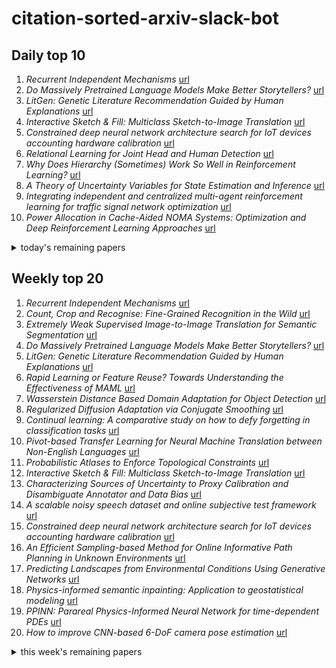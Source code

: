 # citation-sorted-arxiv-slack-bot 

## Daily top 10
1. *Recurrent Independent Mechanisms* [url](http://arxiv.org/abs/1909.10893)
2. *Do Massively Pretrained Language Models Make Better Storytellers?* [url](http://arxiv.org/abs/1909.10705v1)
3. *LitGen: Genetic Literature Recommendation Guided by Human Explanations* [url](http://arxiv.org/abs/1909.10699v1)
4. *Interactive Sketch & Fill: Multiclass Sketch-to-Image Translation* [url](http://arxiv.org/abs/1909.11081v1)
5. *Constrained deep neural network architecture search for IoT devices accounting hardware calibration* [url](http://arxiv.org/abs/1909.10818v1)
6. *Relational Learning for Joint Head and Human Detection* [url](http://arxiv.org/abs/1909.10674v1)
7. *Why Does Hierarchy (Sometimes) Work So Well in Reinforcement Learning?* [url](http://arxiv.org/abs/1909.10618v1)
8. *A Theory of Uncertainty Variables for State Estimation and Inference* [url](http://arxiv.org/abs/1909.10673v1)
9. *Integrating independent and centralized multi-agent reinforcement learning for traffic signal network optimization* [url](http://arxiv.org/abs/1909.10651v1)
10. *Power Allocation in Cache-Aided NOMA Systems: Optimization and Deep Reinforcement Learning Approaches* [url](http://arxiv.org/abs/1909.11074v1)
<details><summary>today's remaining papers</summary>
  <ol start=11>
    <li><i>Object-Contextual Representations for Semantic Segmentation</i> <a href="http://arxiv.org/abs/1909.11065v1">url</a></li>
    <li><i>Sign-OPT: A Query-Efficient Hard-label Adversarial Attack</i> <a href="http://arxiv.org/abs/1909.10773v1">url</a></li>
    <li><i>PST900: RGB-Thermal Calibration, Dataset and Segmentation Network</i> <a href="http://arxiv.org/abs/1909.10980v1">url</a></li>
    <li><i>Acceptable Planning: Influencing Individual Behavior to Reduce Transportation Energy Expenditure of a City</i> <a href="http://arxiv.org/abs/1909.10614v1">url</a></li>
    <li><i>Towards hardware acceleration for parton densities estimation</i> <a href="http://arxiv.org/abs/1909.10547v1">url</a></li>
    <li><i>Understanding and Improving One-shot Neural Architecture Optimization</i> <a href="http://arxiv.org/abs/1909.10815v1">url</a></li>
    <li><i>dAUTOMAP: decomposing AUTOMAP to achieve scalability and enhance performance</i> <a href="http://arxiv.org/abs/1909.10995v1">url</a></li>
    <li><i>Gap Aware Mitigation of Gradient Staleness</i> <a href="http://arxiv.org/abs/1909.10802v1">url</a></li>
    <li><i>Portuguese Named Entity Recognition using BERT-CRF</i> <a href="http://arxiv.org/abs/1909.10649v1">url</a></li>
    <li><i>Data-driven approximation of the Koopman generator: Model reduction, system identification, and control</i> <a href="http://arxiv.org/abs/1909.10638v1">url</a></li>
    <li><i>Loaded DiCE: Trading off Bias and Variance in Any-Order Score Function Estimators for Reinforcement Learning</i> <a href="http://arxiv.org/abs/1909.10549v1">url</a></li>
    <li><i>Unified Vision-Language Pre-Training for Image Captioning and VQA</i> <a href="http://arxiv.org/abs/1909.11059v1">url</a></li>
    <li><i>Knowledge-Enriched Transformer for Emotion Detection in Textual Conversations</i> <a href="http://arxiv.org/abs/1909.10681v1">url</a></li>
    <li><i>FEED: Feature-level Ensemble for Knowledge Distillation</i> <a href="http://arxiv.org/abs/1909.10754v1">url</a></li>
    <li><i>IR-Net: Forward and Backward Information Retention for Highly Accurate Binary Neural Networks</i> <a href="http://arxiv.org/abs/1909.10788v1">url</a></li>
    <li><i>Residual Reactive Navigation: Combining Classical and Learned Navigation Strategies For Deployment in Unknown Environments</i> <a href="http://arxiv.org/abs/1909.10972v1">url</a></li>
    <li><i>Automatic Mouse Embryo Brain Ventricle & Body Segmentation and Mutant Classification From Ultrasound Data Using Deep Learning</i> <a href="http://arxiv.org/abs/1909.10555v1">url</a></li>
    <li><i>Reservoir Topology in Deep Echo State Networks</i> <a href="http://arxiv.org/abs/1909.11022v1">url</a></li>
    <li><i>Understanding Semantics from Speech Through Pre-training</i> <a href="http://arxiv.org/abs/1909.10924v1">url</a></li>
    <li><i>Multi-Person 3D Human Pose Estimation from Monocular Images</i> <a href="http://arxiv.org/abs/1909.10854v1">url</a></li>
    <li><i>Inducing Hypernym Relationships Based On Order Theory</i> <a href="http://arxiv.org/abs/1909.10572v1">url</a></li>
    <li><i>Exploring Graph Neural Networks for Stock Market Predictions with Rolling Window Analysis</i> <a href="http://arxiv.org/abs/1909.10660v1">url</a></li>
    <li><i>Multi-scale fully convolutional neural networks for histopathology image segmentation: from nuclear aberrations to the global tissue architecture</i> <a href="http://arxiv.org/abs/1909.10726v1">url</a></li>
    <li><i>Trimmed Constrained Mixed Effects Models: Formulations and Algorithms</i> <a href="http://arxiv.org/abs/1909.10700v1">url</a></li>
    <li><i>Deep Text Mining of Instagram Data Without Strong Supervision</i> <a href="http://arxiv.org/abs/1909.10812v1">url</a></li>
    <li><i>On the Convergence of ADMM with Task Adaption and Beyond</i> <a href="http://arxiv.org/abs/1909.10819v1">url</a></li>
    <li><i>COLTRANE: ConvolutiOnaL TRAjectory NEtwork for Deep Map Inference</i> <a href="http://arxiv.org/abs/1909.11048v1">url</a></li>
    <li><i>Single Camera Training for Person Re-identification</i> <a href="http://arxiv.org/abs/1909.10848v1">url</a></li>
    <li><i>MemGuard: Defending against Black-Box Membership Inference Attacks via Adversarial Examples</i> <a href="http://arxiv.org/abs/1909.10594v1">url</a></li>
    <li><i>Restyling Data: Application to Unsupervised Domain Adaptation</i> <a href="http://arxiv.org/abs/1909.10900v1">url</a></li>
    <li><i>s-LWSR: Super Lightweight Super-Resolution Network</i> <a href="http://arxiv.org/abs/1909.10774v1">url</a></li>
    <li><i>Dimension Estimation Using Autoencoders</i> <a href="http://arxiv.org/abs/1909.10702v1">url</a></li>
    <li><i>Learning ASR-Robust Contextualized Embeddings for Spoken Language Understanding</i> <a href="http://arxiv.org/abs/1909.10861v1">url</a></li>
    <li><i>Multi-scale discriminative Region Discovery for Weakly-Supervised Object Localization</i> <a href="http://arxiv.org/abs/1909.10698v1">url</a></li>
    <li><i>Non-monotonic Logical Reasoning Guiding Deep Learning for Explainable Visual Question Answering</i> <a href="http://arxiv.org/abs/1909.10650v1">url</a></li>
    <li><i>Learning deep representations for video-based intake gesture detection</i> <a href="http://arxiv.org/abs/1909.10695v1">url</a></li>
    <li><i>Offline identification of surgical deviations in laparoscopic rectopexy</i> <a href="http://arxiv.org/abs/1909.10790v1">url</a></li>
    <li><i>Image Recognition using Region Creep</i> <a href="http://arxiv.org/abs/1909.10811v1">url</a></li>
    <li><i>Quantum Inflation: A General Approach to Quantum Causal Compatibility</i> <a href="http://arxiv.org/abs/1909.10519v1">url</a></li>
    <li><i>Analysis of Generalized Entropies in Mutual Information Medical Image Registration</i> <a href="http://arxiv.org/abs/1909.10690v1">url</a></li>
    <li><i>Improving Collaborative Metric Learning with Efficient Negative Sampling</i> <a href="http://arxiv.org/abs/1909.10912v1">url</a></li>
    <li><i>A System-Level Solution for Low-Power Object Detection</i> <a href="http://arxiv.org/abs/1909.10964v1">url</a></li>
    <li><i>IFR-Net: Iterative Feature Refinement Network for Compressed Sensing MRI</i> <a href="http://arxiv.org/abs/1909.10856v1">url</a></li>
    <li><i>Invariant Transform Experience Replay</i> <a href="http://arxiv.org/abs/1909.10707v1">url</a></li>
    <li><i>Tuning parameter calibration for prediction in personalized medicine</i> <a href="http://arxiv.org/abs/1909.10635v1">url</a></li>
    <li><i>Jointly Learning to Detect Emotions and Predict Facebook Reactions</i> <a href="http://arxiv.org/abs/1909.10779v1">url</a></li>
    <li><i>The column measure and Gradient-Free Gradient Boosting</i> <a href="http://arxiv.org/abs/1909.10960v1">url</a></li>
    <li><i>Augmented Memory for Correlation Filters in Real-Time UAV Tracking</i> <a href="http://arxiv.org/abs/1909.10989v1">url</a></li>
    <li><i>Layerwise Relevance Visualization in Convolutional Text Graph Classifiers</i> <a href="http://arxiv.org/abs/1909.10911v1">url</a></li>
    <li><i>Enhancing Traffic Scene Predictions with Generative Adversarial Networks</i> <a href="http://arxiv.org/abs/1909.10833v1">url</a></li>
    <li><i>Compiler-Level Matrix Multiplication Optimization for Deep Learning</i> <a href="http://arxiv.org/abs/1909.10616v1">url</a></li>
    <li><i>Fast and Accurate Convolutional Object Detectors for Real-time Embedded Platforms</i> <a href="http://arxiv.org/abs/1909.10798v1">url</a></li>
    <li><i>Monotonic Trends in Deep Neural Networks</i> <a href="http://arxiv.org/abs/1909.10662v1">url</a></li>
    <li><i>Synthetic dataset generation for object-to-model deep learning in industrial applications</i> <a href="http://arxiv.org/abs/1909.10976v1">url</a></li>
    <li><i>WATTNet: Learning to Trade FX via Hierarchical Spatio-Temporal Representation of Highly Multivariate Time Series</i> <a href="http://arxiv.org/abs/1909.10801v1">url</a></li>
    <li><i>Generating Geological Facies Models with Fidelity to Diversity and Statistics of Training Images using Improved Generative Adversarial Networks</i> <a href="http://arxiv.org/abs/1909.10652v1">url</a></li>
    <li><i>Unsupervised Deep Features for Privacy Image Classification</i> <a href="http://arxiv.org/abs/1909.10708v1">url</a></li>
    <li><i>Posture and sequence recognition for Bharatanatyam dance performances using machine learning approach</i> <a href="http://arxiv.org/abs/1909.11023v1">url</a></li>
    <li><i>Learning definable hypotheses on trees</i> <a href="http://arxiv.org/abs/1909.10994v1">url</a></li>
    <li><i>Paying Attention to Function Words</i> <a href="http://arxiv.org/abs/1909.11060v1">url</a></li>
    <li><i>Multi-agent Interactive Prediction under Challenging Driving Scenarios</i> <a href="http://arxiv.org/abs/1909.10737v1">url</a></li>
    <li><i>Distortion Estimation Through Explicit Modeling of the Refractive Surface</i> <a href="http://arxiv.org/abs/1909.10820v1">url</a></li>
    <li><i>Data Ordering Patterns for Neural Machine Translation: An Empirical Study</i> <a href="http://arxiv.org/abs/1909.10642v1">url</a></li>
    <li><i>Deep Mangoes: from fruit detection to cultivar identification in colour images of mango trees</i> <a href="http://arxiv.org/abs/1909.10939v1">url</a></li>
    <li><i>Kalman Filtering with Gaussian Processes Measurement Noise</i> <a href="http://arxiv.org/abs/1909.10582v1">url</a></li>
    <li><i>A Neural Network Based Method to Solve Boundary Value Problems</i> <a href="http://arxiv.org/abs/1909.11082v1">url</a></li>
    <li><i>Monocular Pedestrian Orientation Estimation Based on Deep 2D-3D Feedforward</i> <a href="http://arxiv.org/abs/1909.10970v1">url</a></li>
    <li><i>Direct training based spiking convolutional neural networks for object recognition</i> <a href="http://arxiv.org/abs/1909.10837v1">url</a></li>
    <li><i>Entropy from Machine Learning</i> <a href="http://arxiv.org/abs/1909.10831v1">url</a></li>
    <li><i>PolSAR Image Classification Based on Dilated Convolution and Pixel-Refining Parallel Mapping network in the Complex Domain</i> <a href="http://arxiv.org/abs/1909.10783v1">url</a></li>
    <li><i>Deformable Non-local Network For Video Super-Resolution</i> <a href="http://arxiv.org/abs/1909.10692v1">url</a></li>
    <li><i>The Field-of-View Constraint of Markers for Mobile Robot with Pan-Tilt Camera</i> <a href="http://arxiv.org/abs/1909.10682v1">url</a></li>
    <li><i>Subsampling Generative Adversarial Networks: Density Ratio Estimation in Feature Space with Softplus Loss</i> <a href="http://arxiv.org/abs/1909.10670v1">url</a></li>
    <li><i>AI Matrix: A Deep Learning Benchmark for Alibaba Data Centers</i> <a href="http://arxiv.org/abs/1909.10562v1">url</a></li>
    <li><i>Automatic techniques for cochlear implant CT image analysis</i> <a href="http://arxiv.org/abs/1909.10922v1">url</a></li>
    <li><i>Sensor-Augmented Neural Adaptive Bitrate Video Streaming on UAVs</i> <a href="http://arxiv.org/abs/1909.10914v1">url</a></li>
    <li><i>Faster saddle-point optimization for solving large-scale Markov decision processes</i> <a href="http://arxiv.org/abs/1909.10904v1">url</a></li>
    <li><i>Application of Fuzzy Clustering for Text Data Dimensionality Reduction</i> <a href="http://arxiv.org/abs/1909.10881v1">url</a></li>
    <li><i>Adversarial Representation Learning for Robust Patient-Independent Epileptic Seizure Detection</i> <a href="http://arxiv.org/abs/1909.10868v1">url</a></li>
  </ol>
</details>

## Weekly top 20
1. *Recurrent Independent Mechanisms* [url](http://arxiv.org/abs/1909.10893v1)
2. *Count, Crop and Recognise: Fine-Grained Recognition in the Wild* [url](http://arxiv.org/abs/1909.08950v1)
3. *Extremely Weak Supervised Image-to-Image Translation for Semantic Segmentation* [url](http://arxiv.org/abs/1909.08542v1)
4. *Do Massively Pretrained Language Models Make Better Storytellers?* [url](http://arxiv.org/abs/1909.10705v1)
5. *LitGen: Genetic Literature Recommendation Guided by Human Explanations* [url](http://arxiv.org/abs/1909.10699v1)
6. *Rapid Learning or Feature Reuse? Towards Understanding the Effectiveness of MAML* [url](http://arxiv.org/abs/1909.09157v1)
7. *Wasserstein Distance Based Domain Adaptation for Object Detection* [url](http://arxiv.org/abs/1909.08675v1)
8. *Regularized Diffusion Adaptation via Conjugate Smoothing* [url](http://arxiv.org/abs/1909.09417v1)
9. *Continual learning: A comparative study on how to defy forgetting in classification tasks* [url](http://arxiv.org/abs/1909.08383v1)
10. *Pivot-based Transfer Learning for Neural Machine Translation between Non-English Languages* [url](http://arxiv.org/abs/1909.09524v1)
11. *Probabilistic Atlases to Enforce Topological Constraints* [url](http://arxiv.org/abs/1909.08330v1)
12. *Interactive Sketch & Fill: Multiclass Sketch-to-Image Translation* [url](http://arxiv.org/abs/1909.11081v1)
13. *Characterizing Sources of Uncertainty to Proxy Calibration and Disambiguate Annotator and Data Bias* [url](http://arxiv.org/abs/1909.09285v1)
14. *A scalable noisy speech dataset and online subjective test framework* [url](http://arxiv.org/abs/1909.08050v1)
15. *Constrained deep neural network architecture search for IoT devices accounting hardware calibration* [url](http://arxiv.org/abs/1909.10818v1)
16. *An Efficient Sampling-based Method for Online Informative Path Planning in Unknown Environments* [url](http://arxiv.org/abs/1909.09548v1)
17. *Predicting Landscapes from Environmental Conditions Using Generative Networks* [url](http://arxiv.org/abs/1909.10296v1)
18. *Physics-informed semantic inpainting: Application to geostatistical modeling* [url](http://arxiv.org/abs/1909.09459v1)
19. *PPINN: Parareal Physics-Informed Neural Network for time-dependent PDEs* [url](http://arxiv.org/abs/1909.10145v1)
20. *How to improve CNN-based 6-DoF camera pose estimation* [url](http://arxiv.org/abs/1909.10312v1)
<details><summary>this week's remaining papers</summary>
  <ol start=21>
    <li><i>Where to Look Next: Unsupervised Active Visual Exploration on 360° Input</i> <a href="http://arxiv.org/abs/1909.10304v1">url</a></li>
    <li><i>Positive-Unlabeled Compression on the Cloud</i> <a href="http://arxiv.org/abs/1909.09757v1">url</a></li>
    <li><i>Relational Learning for Joint Head and Human Detection</i> <a href="http://arxiv.org/abs/1909.10674v1">url</a></li>
    <li><i>Why Does Hierarchy (Sometimes) Work So Well in Reinforcement Learning?</i> <a href="http://arxiv.org/abs/1909.10618v1">url</a></li>
    <li><i>Leveraging Human Guidance for Deep Reinforcement Learning Tasks</i> <a href="http://arxiv.org/abs/1909.09906v1">url</a></li>
    <li><i>Optimal Learning of Joint Alignments with a Faulty Oracle</i> <a href="http://arxiv.org/abs/1909.09912v1">url</a></li>
    <li><i>Learning Dense Voxel Embeddings for 3D Neuron Reconstruction</i> <a href="http://arxiv.org/abs/1909.09872v1">url</a></li>
    <li><i>Uncertainty Quantification with Statistical Guarantees in End-to-End Autonomous Driving Control</i> <a href="http://arxiv.org/abs/1909.09884v1">url</a></li>
    <li><i>Large Scale Joint Semantic Re-Localisation and Scene Understanding via Globally Unique Instance Coordinate Regression</i> <a href="http://arxiv.org/abs/1909.10239v1">url</a></li>
    <li><i>Value function estimation in Markov reward processes: Instance-dependent $\ell_\infty$-bounds for policy evaluation</i> <a href="http://arxiv.org/abs/1909.08749v1">url</a></li>
    <li><i>SkyNet: a Hardware-Efficient Method for Object Detection and Tracking on Embedded Systems</i> <a href="http://arxiv.org/abs/1909.09709v1">url</a></li>
    <li><i>How Much Do Unstated Problem Constraints Limit Deep Robotic Reinforcement Learning?</i> <a href="http://arxiv.org/abs/1909.09282v1">url</a></li>
    <li><i>Learning to Think Outside the Box: Wide-Baseline Light Field Depth Estimation with EPI-Shift</i> <a href="http://arxiv.org/abs/1909.09059v1">url</a></li>
    <li><i>Advancing subgroup fairness via sleeping experts</i> <a href="http://arxiv.org/abs/1909.08375v1">url</a></li>
    <li><i>Scalable Kernel Learning via the Discriminant Information</i> <a href="http://arxiv.org/abs/1909.10432v1">url</a></li>
    <li><i>Comparing distributions: $\ell_1$ geometry improves kernel two-sample testing</i> <a href="http://arxiv.org/abs/1909.09264v1">url</a></li>
    <li><i>Detailed comparison of communication efficiency of split learning and federated learning</i> <a href="http://arxiv.org/abs/1909.09145v1">url</a></li>
    <li><i>Robust Opponent Modeling via Adversarial Ensemble Reinforcement Learning in Asymmetric Imperfect-Information Games</i> <a href="http://arxiv.org/abs/1909.08735v1">url</a></li>
    <li><i>mlVIRNET: Multilevel Variational Image Registration Network</i> <a href="http://arxiv.org/abs/1909.10084v1">url</a></li>
    <li><i>Particle Smoothing Variational Objectives</i> <a href="http://arxiv.org/abs/1909.09734v1">url</a></li>
    <li><i>Hierarchical Point-Edge Interaction Network for Point Cloud Semantic Segmentation</i> <a href="http://arxiv.org/abs/1909.10469v1">url</a></li>
    <li><i>Target-Specific Action Classification for Automated Assessment of Human Motor Behavior from Video</i> <a href="http://arxiv.org/abs/1909.09566v1">url</a></li>
    <li><i>Making the Invisible Visible: Action Recognition Through Walls and Occlusions</i> <a href="http://arxiv.org/abs/1909.09300v1">url</a></li>
    <li><i>IntersectGAN: Learning Domain Intersection for Generating Images with Multiple Attributes</i> <a href="http://arxiv.org/abs/1909.09767v1">url</a></li>
    <li><i>A Theory of Uncertainty Variables for State Estimation and Inference</i> <a href="http://arxiv.org/abs/1909.10673v1">url</a></li>
    <li><i>Causal Modeling for Fairness in Dynamical Systems</i> <a href="http://arxiv.org/abs/1909.09141v1">url</a></li>
    <li><i>Integrating independent and centralized multi-agent reinforcement learning for traffic signal network optimization</i> <a href="http://arxiv.org/abs/1909.10651v1">url</a></li>
    <li><i>Improving Generative Visual Dialog by Answering Diverse Questions</i> <a href="http://arxiv.org/abs/1909.10470v1">url</a></li>
    <li><i>Predicting AC Optimal Power Flows: Combining Deep Learning and Lagrangian Dual Methods</i> <a href="http://arxiv.org/abs/1909.10461v1">url</a></li>
    <li><i>Validation of image-guided cochlear implant programming techniques</i> <a href="http://arxiv.org/abs/1909.10137v1">url</a></li>
    <li><i>Scheduled Differentiable Architecture Search for Visual Recognition</i> <a href="http://arxiv.org/abs/1909.10236v1">url</a></li>
    <li><i>Structured Binary Neural Networks for Image Recognition</i> <a href="http://arxiv.org/abs/1909.09934v1">url</a></li>
    <li><i>Power Allocation in Cache-Aided NOMA Systems: Optimization and Deep Reinforcement Learning Approaches</i> <a href="http://arxiv.org/abs/1909.11074v1">url</a></li>
    <li><i>Accident Risk Prediction based on Heterogeneous Sparse Data: New Dataset and Insights</i> <a href="http://arxiv.org/abs/1909.09638v1">url</a></li>
    <li><i>Multiagent Evaluation under Incomplete Information</i> <a href="http://arxiv.org/abs/1909.09849v1">url</a></li>
    <li><i>HyperLearn: A Distributed Approach for Representation Learning in Datasets With Many Modalities</i> <a href="http://arxiv.org/abs/1909.09252v1">url</a></li>
    <li><i>A Joint Learning and Communications Framework for Federated Learning over Wireless Networks</i> <a href="http://arxiv.org/abs/1909.07972v1">url</a></li>
    <li><i>FACE: Feasible and Actionable Counterfactual Explanations</i> <a href="http://arxiv.org/abs/1909.09369v1">url</a></li>
    <li><i>Sparse Group Lasso: Optimal Sample Complexity, Convergence Rate, and Statistical Inference</i> <a href="http://arxiv.org/abs/1909.09851v1">url</a></li>
    <li><i>Fine-Tuning Language Models from Human Preferences</i> <a href="http://arxiv.org/abs/1909.08593v1">url</a></li>
    <li><i>Deep Universal Graph Embedding Neural Network</i> <a href="http://arxiv.org/abs/1909.10086v1">url</a></li>
    <li><i>IR-NAS: Neural Architecture Search for Image Restoration</i> <a href="http://arxiv.org/abs/1909.08228v1">url</a></li>
    <li><i>Object-Contextual Representations for Semantic Segmentation</i> <a href="http://arxiv.org/abs/1909.11065v1">url</a></li>
    <li><i>Class Feature Pyramids for Video Explanation</i> <a href="http://arxiv.org/abs/1909.08611v1">url</a></li>
    <li><i>ASNI: Adaptive Structured Noise Injection for shallow and deep neural networks</i> <a href="http://arxiv.org/abs/1909.09819v1">url</a></li>
    <li><i>Learned-SBL: A Deep Learning Architecture for Sparse Signal Recovery</i> <a href="http://arxiv.org/abs/1909.08185v1">url</a></li>
    <li><i>Learning Discrepancy Models From Experimental Data</i> <a href="http://arxiv.org/abs/1909.08574v1">url</a></li>
    <li><i>Vision-Based Proprioceptive Sensing for Soft Inflatable Actuators</i> <a href="http://arxiv.org/abs/1909.09096v1">url</a></li>
    <li><i>Unsupervised Learning for Real-World Super-Resolution</i> <a href="http://arxiv.org/abs/1909.09629v1">url</a></li>
    <li><i>Sign-OPT: A Query-Efficient Hard-label Adversarial Attack</i> <a href="http://arxiv.org/abs/1909.10773v1">url</a></li>
    <li><i>PST900: RGB-Thermal Calibration, Dataset and Segmentation Network</i> <a href="http://arxiv.org/abs/1909.10980v1">url</a></li>
    <li><i>Identity-Aware Deep Face Hallucination via Adversarial Face Verification</i> <a href="http://arxiv.org/abs/1909.08130v1">url</a></li>
    <li><i>Differentially Private Regression and Classification with Sparse Gaussian Processes</i> <a href="http://arxiv.org/abs/1909.09147v1">url</a></li>
    <li><i>Class Activation Map generation by Multiple Level Class Grouping and Orthogonal Constraint</i> <a href="http://arxiv.org/abs/1909.09839v1">url</a></li>
    <li><i>A New Few-shot Segmentation Network Based on Class Representation</i> <a href="http://arxiv.org/abs/1909.08754v1">url</a></li>
    <li><i>Acceptable Planning: Influencing Individual Behavior to Reduce Transportation Energy Expenditure of a City</i> <a href="http://arxiv.org/abs/1909.10614v1">url</a></li>
    <li><i>Multiple Human Tracking using Multi-Cues including Primitive Action Features</i> <a href="http://arxiv.org/abs/1909.08171v1">url</a></li>
    <li><i>Impact of novel aggregation methods for flexible, time-sensitive EHR prediction without variable selection or cleaning</i> <a href="http://arxiv.org/abs/1909.08981v1">url</a></li>
    <li><i>BigData Applications from Graph Analytics to Machine Learning by Aggregates in Recursion</i> <a href="http://arxiv.org/abs/1909.08249v1">url</a></li>
    <li><i>Towards hardware acceleration for parton densities estimation</i> <a href="http://arxiv.org/abs/1909.10547v1">url</a></li>
    <li><i>Representation Learning for Electronic Health Records</i> <a href="http://arxiv.org/abs/1909.09248v1">url</a></li>
    <li><i>Understanding and Robustifying Differentiable Architecture Search</i> <a href="http://arxiv.org/abs/1909.09656v1">url</a></li>
    <li><i>Localization with Limited Annotation</i> <a href="http://arxiv.org/abs/1909.08842v1">url</a></li>
    <li><i>Simultaneous Segmentation and Recognition: Towards more accurate Ego Gesture Recognition</i> <a href="http://arxiv.org/abs/1909.08606v1">url</a></li>
    <li><i>On the Importance of Delexicalization for Fact Verification</i> <a href="http://arxiv.org/abs/1909.09868v1">url</a></li>
    <li><i>Laplacian Matrix for Dimensionality Reduction and Clustering</i> <a href="http://arxiv.org/abs/1909.08381v1">url</a></li>
    <li><i>Revisit Policy Optimization in Matrix Form</i> <a href="http://arxiv.org/abs/1909.09186v1">url</a></li>
    <li><i>A Critical Analysis of Biased Parsers in Unsupervised Parsing</i> <a href="http://arxiv.org/abs/1909.09428v1">url</a></li>
    <li><i>Community Detection and Improved Detectability in Multiplex Networks</i> <a href="http://arxiv.org/abs/1909.10477v1">url</a></li>
    <li><i>Visual Tracking by means of Deep Reinforcement Learning and an Expert Demonstrator</i> <a href="http://arxiv.org/abs/1909.08487v1">url</a></li>
    <li><i>Adversarial Attacks and Defenses in Images, Graphs and Text: A Review</i> <a href="http://arxiv.org/abs/1909.08072v1">url</a></li>
    <li><i>Semi-supervised estimation of event temporal length for cell event detection</i> <a href="http://arxiv.org/abs/1909.09946v1">url</a></li>
    <li><i>Verified Uncertainty Calibration</i> <a href="http://arxiv.org/abs/1909.10155v1">url</a></li>
    <li><i>Human Synthesis and Scene Compositing</i> <a href="http://arxiv.org/abs/1909.10307v1">url</a></li>
    <li><i>Dynamics of Deep Neural Networks and Neural Tangent Hierarchy</i> <a href="http://arxiv.org/abs/1909.08156v1">url</a></li>
    <li><i>RUN-CSP: Unsupervised Learning of Message Passing Networks for Binary Constraint Satisfaction Problems</i> <a href="http://arxiv.org/abs/1909.08387v1">url</a></li>
    <li><i>Volume Preserving Image Segmentation with Entropic Regularization Optimal Transport and Its Applications in Deep Learning</i> <a href="http://arxiv.org/abs/1909.09931v1">url</a></li>
    <li><i>Highlighting Bias with Explainable Neural-Symbolic Visual Reasoning</i> <a href="http://arxiv.org/abs/1909.09065v1">url</a></li>
    <li><i>COPYCAT: Practical Adversarial Attacks on Visualization-Based Malware Detection</i> <a href="http://arxiv.org/abs/1909.09735v1">url</a></li>
    <li><i>Biometric Face Presentation Attack Detection with Multi-Channel Convolutional Neural Network</i> <a href="http://arxiv.org/abs/1909.08848v1">url</a></li>
    <li><i>Exploring ways to incorporate additional knowledge to improve Natural Language Commonsense Question Answering</i> <a href="http://arxiv.org/abs/1909.08855v1">url</a></li>
    <li><i>Understanding and Improving One-shot Neural Architecture Optimization</i> <a href="http://arxiv.org/abs/1909.10815v1">url</a></li>
    <li><i>dAUTOMAP: decomposing AUTOMAP to achieve scalability and enhance performance</i> <a href="http://arxiv.org/abs/1909.10995v1">url</a></li>
    <li><i>Learning to Deceive with Attention-Based Explanations</i> <a href="http://arxiv.org/abs/1909.07913v1">url</a></li>
    <li><i>Large e-retailer image dataset for visual search and product classification</i> <a href="http://arxiv.org/abs/1909.08612v1">url</a></li>
    <li><i>Gap Aware Mitigation of Gradient Staleness</i> <a href="http://arxiv.org/abs/1909.10802v1">url</a></li>
    <li><i>Meta-Inverse Reinforcement Learning with Probabilistic Context Variables</i> <a href="http://arxiv.org/abs/1909.09314v1">url</a></li>
    <li><i>On Efficient Multilevel Clustering via Wasserstein Distances</i> <a href="http://arxiv.org/abs/1909.08787v1">url</a></li>
    <li><i>Redirection Controller Using Reinforcement Learning</i> <a href="http://arxiv.org/abs/1909.09505v1">url</a></li>
    <li><i>Watch, Listen and Tell: Multi-modal Weakly Supervised Dense Event Captioning</i> <a href="http://arxiv.org/abs/1909.09944v1">url</a></li>
    <li><i>Analyzing Recurrent Neural Network by Probabilistic Abstraction</i> <a href="http://arxiv.org/abs/1909.10023v1">url</a></li>
    <li><i>Constrained Attractor Selection Using Deep Reinforcement Learning</i> <a href="http://arxiv.org/abs/1909.10500v1">url</a></li>
    <li><i>RAUNet: Residual Attention U-Net for Semantic Segmentation of Cataract Surgical Instruments</i> <a href="http://arxiv.org/abs/1909.10360v1">url</a></li>
    <li><i>Automatic Posture and Movement Tracking of Infants with Wearable Movement Sensors</i> <a href="http://arxiv.org/abs/1909.09823v1">url</a></li>
    <li><i>Interpretable Discriminative Dimensionality Reduction and Feature Selection on the Manifold</i> <a href="http://arxiv.org/abs/1909.09218v1">url</a></li>
    <li><i>CASA-NLU: Context-Aware Self-Attentive Natural Language Understanding for Task-Oriented Chatbots</i> <a href="http://arxiv.org/abs/1909.08705v1">url</a></li>
    <li><i>DeepView: Visualizing the behavior of deep neural networks in a part of the data space</i> <a href="http://arxiv.org/abs/1909.09154v1">url</a></li>
    <li><i>Portuguese Named Entity Recognition using BERT-CRF</i> <a href="http://arxiv.org/abs/1909.10649v1">url</a></li>
    <li><i>A note on the quasiconvex Jensen divergences and the quasiconvex Bregman divergences derived thereof</i> <a href="http://arxiv.org/abs/1909.08857v1">url</a></li>
    <li><i>BSDAR: Beam Search Decoding with Attention Reward in Neural Keyphrase Generation</i> <a href="http://arxiv.org/abs/1909.09485v1">url</a></li>
    <li><i>To What Extent Does Downsampling, Compression, and Data Scarcity Impact Renal Image Analysis?</i> <a href="http://arxiv.org/abs/1909.09945v1">url</a></li>
    <li><i>Data-driven approximation of the Koopman generator: Model reduction, system identification, and control</i> <a href="http://arxiv.org/abs/1909.10638v1">url</a></li>
    <li><i>APIR-Net: Autocalibrated Parallel Imaging Reconstruction using a Neural Network</i> <a href="http://arxiv.org/abs/1909.09006v1">url</a></li>
    <li><i>A Multi-Strategy Approach to Overcoming Bias in Community Detection Evaluation</i> <a href="http://arxiv.org/abs/1909.09903v1">url</a></li>
    <li><i>Cardiac MRI Image Segmentation for Left Ventricle and Right Ventricle using Deep Learning</i> <a href="http://arxiv.org/abs/1909.08028v1">url</a></li>
    <li><i>Loaded DiCE: Trading off Bias and Variance in Any-Order Score Function Estimators for Reinforcement Learning</i> <a href="http://arxiv.org/abs/1909.10549v1">url</a></li>
    <li><i>Model-Based and Data-Driven Strategies in Medical Image Computing</i> <a href="http://arxiv.org/abs/1909.10391v1">url</a></li>
    <li><i>Variational Conditional GAN for Fine-grained Controllable Image Generation</i> <a href="http://arxiv.org/abs/1909.09979v1">url</a></li>
    <li><i>Semantically Interpretable Activation Maps: what-where-how explanations within CNNs</i> <a href="http://arxiv.org/abs/1909.08442v1">url</a></li>
    <li><i>Weakly Supervised Semantic Segmentation Using Constrained Dominant Sets</i> <a href="http://arxiv.org/abs/1909.09414v1">url</a></li>
    <li><i>Unified Vision-Language Pre-Training for Image Captioning and VQA</i> <a href="http://arxiv.org/abs/1909.11059v1">url</a></li>
    <li><i>Fiber Nonlinearity Mitigation via the Parzen Window Classifier for Dispersion Managed and Unmanaged Links</i> <a href="http://arxiv.org/abs/1909.08188v1">url</a></li>
    <li><i>Transfer Learning with Dynamic Adversarial Adaptation Network</i> <a href="http://arxiv.org/abs/1909.08184v1">url</a></li>
    <li><i>Knowledge-Enriched Transformer for Emotion Detection in Textual Conversations</i> <a href="http://arxiv.org/abs/1909.10681v1">url</a></li>
    <li><i>Learning an Adaptive Learning Rate Schedule</i> <a href="http://arxiv.org/abs/1909.09712v1">url</a></li>
    <li><i>Coupled Generative Adversarial Network for Continuous Fine-grained Action Segmentation</i> <a href="http://arxiv.org/abs/1909.09283v1">url</a></li>
    <li><i>Forecasting Future Action Sequences with Neural Memory Networks</i> <a href="http://arxiv.org/abs/1909.09278v1">url</a></li>
    <li><i>Fine-grained Action Segmentation using the Semi-Supervised Action GAN</i> <a href="http://arxiv.org/abs/1909.09269v1">url</a></li>
    <li><i>Smooth Extrapolation of Unknown Anatomy via Statistical Shape Models</i> <a href="http://arxiv.org/abs/1909.10153v1">url</a></li>
    <li><i>Distance Geometry and Data Science</i> <a href="http://arxiv.org/abs/1909.08544v1">url</a></li>
    <li><i>Learning Lightweight Pedestrian Detector with Hierarchical Knowledge Distillation</i> <a href="http://arxiv.org/abs/1909.09325v1">url</a></li>
    <li><i>Slices of Attention in Asynchronous Video Job Interviews</i> <a href="http://arxiv.org/abs/1909.08845v1">url</a></li>
    <li><i>Learning Dense Representations for Entity Retrieval</i> <a href="http://arxiv.org/abs/1909.10506v1">url</a></li>
    <li><i>A Survey on Rain Removal from Video and Single Image</i> <a href="http://arxiv.org/abs/1909.08326v1">url</a></li>
    <li><i>Deep Reinforcement Learning with Modulated Hebbian plus Q Network Architecture</i> <a href="http://arxiv.org/abs/1909.09902v1">url</a></li>
    <li><i>Deep Message Passing on Sets</i> <a href="http://arxiv.org/abs/1909.09877v1">url</a></li>
    <li><i>Machine Learning Pipelines with Modern Big DataTools for High Energy Physics</i> <a href="http://arxiv.org/abs/1909.10389v1">url</a></li>
    <li><i>Field typing for improved recognition on heterogeneous handwritten forms</i> <a href="http://arxiv.org/abs/1909.10120v1">url</a></li>
    <li><i>Leveraging User Engagement Signals For Entity Labeling in a Virtual Assistant</i> <a href="http://arxiv.org/abs/1909.09143v1">url</a></li>
    <li><i>Self-Supervised Monocular Depth Hints</i> <a href="http://arxiv.org/abs/1909.09051v1">url</a></li>
    <li><i>Conservative set valued fields, automatic differentiation, stochastic gradient method and deep learning</i> <a href="http://arxiv.org/abs/1909.10300v1">url</a></li>
    <li><i>Visual Measurement Integrity Monitoring for UAV Localization</i> <a href="http://arxiv.org/abs/1909.08537v1">url</a></li>
    <li><i>Sample Efficient Policy Gradient Methods with Recursive Variance Reduction</i> <a href="http://arxiv.org/abs/1909.08610v1">url</a></li>
    <li><i>Scale MLPerf-0.6 models on Google TPU-v3 Pods</i> <a href="http://arxiv.org/abs/1909.09756v1">url</a></li>
    <li><i>Self-Training for End-to-End Speech Recognition</i> <a href="http://arxiv.org/abs/1909.09116v1">url</a></li>
    <li><i>Cutting Music Source Separation Some Slakh: A Dataset to Study the Impact of Training Data Quality and Quantity</i> <a href="http://arxiv.org/abs/1909.08494v1">url</a></li>
    <li><i>A High-Fidelity Open Embodied Avatar with Lip Syncing and Expression Capabilities</i> <a href="http://arxiv.org/abs/1909.08766v1">url</a></li>
    <li><i>Split Deep Q-Learning for Robust Object Singulation</i> <a href="http://arxiv.org/abs/1909.08105v1">url</a></li>
    <li><i>An Investigation of Quantum Deep Clustering Framework with Quantum Deep SVM & Convolutional Neural Network Feature Extractor</i> <a href="http://arxiv.org/abs/1909.09852v1">url</a></li>
    <li><i>Enriching BERT with Knowledge Graph Embeddings for Document Classification</i> <a href="http://arxiv.org/abs/1909.08402v1">url</a></li>
    <li><i>Go Wider: An Efficient Neural Network for Point Cloud Analysis via Group Convolutions</i> <a href="http://arxiv.org/abs/1909.10431v1">url</a></li>
    <li><i>Does SLOPE outperform bridge regression?</i> <a href="http://arxiv.org/abs/1909.09345v1">url</a></li>
    <li><i>Weighed Domain-Invariant Representation Learning for Cross-domain Sentiment Analysis</i> <a href="http://arxiv.org/abs/1909.08167v1">url</a></li>
    <li><i>Object Segmentation using Pixel-wise Adversarial Loss</i> <a href="http://arxiv.org/abs/1909.10341v1">url</a></li>
    <li><i>Explainable High-order Visual Question Reasoning: A New Benchmark and Knowledge-routed Network</i> <a href="http://arxiv.org/abs/1909.10128v1">url</a></li>
    <li><i>FEED: Feature-level Ensemble for Knowledge Distillation</i> <a href="http://arxiv.org/abs/1909.10754v1">url</a></li>
    <li><i>Word Recognition, Competition, and Activation in a Model of Visually Grounded Speech</i> <a href="http://arxiv.org/abs/1909.08491v1">url</a></li>
    <li><i>Online Hierarchical Clustering Approximations</i> <a href="http://arxiv.org/abs/1909.09667v1">url</a></li>
    <li><i>Using Latent Codes for Class Imbalance Problem in Unsupervised Domain Adaptation</i> <a href="http://arxiv.org/abs/1909.08962v1">url</a></li>
    <li><i>Predicting Electricity Consumption using Deep Recurrent Neural Networks</i> <a href="http://arxiv.org/abs/1909.08182v1">url</a></li>
    <li><i>Uncovering Sociological Effect Heterogeneity using Machine Learning</i> <a href="http://arxiv.org/abs/1909.09138v1">url</a></li>
    <li><i>Deep 3D-Zoom Net: Unsupervised Learning of Photo-Realistic 3D-Zoom</i> <a href="http://arxiv.org/abs/1909.09349v1">url</a></li>
    <li><i>Adversarial Learning of General Transformations for Data Augmentation</i> <a href="http://arxiv.org/abs/1909.09801v1">url</a></li>
    <li><i>Explaining Visual Models by Causal Attribution</i> <a href="http://arxiv.org/abs/1909.08891v1">url</a></li>
    <li><i>Adapting Language Models for Non-Parallel Author-Stylized Rewriting</i> <a href="http://arxiv.org/abs/1909.09962v1">url</a></li>
    <li><i>Large-scale representation learning from visually grounded untranscribed speech</i> <a href="http://arxiv.org/abs/1909.08782v1">url</a></li>
    <li><i>DeepGait: Planning and Control of Quadrupedal Gaits using Deep Reinforcement Learning</i> <a href="http://arxiv.org/abs/1909.08399v1">url</a></li>
    <li><i>Using Synthetic Data and Deep Networks to Recognize Primitive Shapes for Object Grasping</i> <a href="http://arxiv.org/abs/1909.08508v1">url</a></li>
    <li><i>A nonlocal feature-driven exemplar-based approach for image inpainting</i> <a href="http://arxiv.org/abs/1909.09301v1">url</a></li>
    <li><i>IR-Net: Forward and Backward Information Retention for Highly Accurate Binary Neural Networks</i> <a href="http://arxiv.org/abs/1909.10788v1">url</a></li>
    <li><i>Machine Learning Optimization Algorithms & Portfolio Allocation</i> <a href="http://arxiv.org/abs/1909.10233v1">url</a></li>
    <li><i>Residual Reactive Navigation: Combining Classical and Learned Navigation Strategies For Deployment in Unknown Environments</i> <a href="http://arxiv.org/abs/1909.10972v1">url</a></li>
    <li><i>Deep Convolutions for In-Depth Automated Rock Typing</i> <a href="http://arxiv.org/abs/1909.10227v1">url</a></li>
    <li><i>Unsupervised Writer Adaptation for Synthetic-to-Real Handwritten Word Recognition</i> <a href="http://arxiv.org/abs/1909.08473v1">url</a></li>
    <li><i>Automatic Mouse Embryo Brain Ventricle & Body Segmentation and Mutant Classification From Ultrasound Data Using Deep Learning</i> <a href="http://arxiv.org/abs/1909.10555v1">url</a></li>
    <li><i>Reservoir Topology in Deep Echo State Networks</i> <a href="http://arxiv.org/abs/1909.11022v1">url</a></li>
    <li><i>Pelvis Surface Estimation From Partial CT for Computer-Aided Pelvic Osteotomies</i> <a href="http://arxiv.org/abs/1909.10452v1">url</a></li>
    <li><i>Understanding Semantics from Speech Through Pre-training</i> <a href="http://arxiv.org/abs/1909.10924v1">url</a></li>
    <li><i>Optimizing Through Learned Errors for Accurate Sports Field Registration</i> <a href="http://arxiv.org/abs/1909.08034v1">url</a></li>
    <li><i>Reduced network extremal ensemble learning (RenEEL) scheme for community detection in complex networks</i> <a href="http://arxiv.org/abs/1909.10491v1">url</a></li>
    <li><i>Towards a New Understanding of the Training of Neural Networks with Mislabeled Training Data</i> <a href="http://arxiv.org/abs/1909.09136v1">url</a></li>
    <li><i>CodeSearchNet Challenge: Evaluating the State of Semantic Code Search</i> <a href="http://arxiv.org/abs/1909.09436v1">url</a></li>
    <li><i>Feature Pyramid Encoding Network for Real-time Semantic Segmentation</i> <a href="http://arxiv.org/abs/1909.08599v1">url</a></li>
    <li><i>Leveraging Implicit Expert Knowledge for Non-Circular Machine Learning in Sepsis Prediction</i> <a href="http://arxiv.org/abs/1909.09557v1">url</a></li>
    <li><i>Graduated Non-Convexity for Robust Spatial Perception: From Non-Minimal Solvers to Global Outlier Rejection</i> <a href="http://arxiv.org/abs/1909.08605v1">url</a></li>
    <li><i>PDE-Inspired Algorithms for Semi-Supervised Learning on Point Clouds</i> <a href="http://arxiv.org/abs/1909.10221v1">url</a></li>
    <li><i>Deep Metric Learning using Similarities from Nonlinear Rank Approximations</i> <a href="http://arxiv.org/abs/1909.09427v1">url</a></li>
    <li><i>Deep Aggregation of Regional Convolutional Activations for Content Based Image Retrieval</i> <a href="http://arxiv.org/abs/1909.09420v1">url</a></li>
    <li><i>Techniques and Applications for Crawling, Ingesting and Analyzing Blockchain Data</i> <a href="http://arxiv.org/abs/1909.09925v1">url</a></li>
    <li><i>Non-Parametric Structure Learning on Hidden Tree-Shaped Distributions</i> <a href="http://arxiv.org/abs/1909.09596v1">url</a></li>
    <li><i>Multi-Person 3D Human Pose Estimation from Monocular Images</i> <a href="http://arxiv.org/abs/1909.10854v1">url</a></li>
    <li><i>Robot Navigation in Crowds by Graph Convolutional Networks with Attention Learned from Human Gaze</i> <a href="http://arxiv.org/abs/1909.10400v1">url</a></li>
    <li><i>Towards Ethical Machines Via Logic Programming</i> <a href="http://arxiv.org/abs/1909.08255v1">url</a></li>
    <li><i>Deep learning approach to control of prosthetic hands with electromyography signals</i> <a href="http://arxiv.org/abs/1909.09910v1">url</a></li>
    <li><i>CAMAL: Context-Aware Multi-scale Attention framework for Lightweight Visual Place Recognition</i> <a href="http://arxiv.org/abs/1909.08153v1">url</a></li>
    <li><i>Dual Adversarial Co-Learning for Multi-Domain Text Classification</i> <a href="http://arxiv.org/abs/1909.08203v1">url</a></li>
    <li><i>Learning to Generate Questions with Adaptive Copying Neural Networks</i> <a href="http://arxiv.org/abs/1909.08187v1">url</a></li>
    <li><i>Adversarial Learning with Margin-based Triplet Embedding Regularization</i> <a href="http://arxiv.org/abs/1909.09481v1">url</a></li>
    <li><i>Do Compressed Representations Generalize Better?</i> <a href="http://arxiv.org/abs/1909.09706v1">url</a></li>
    <li><i>SANVis: Visual Analytics for Understanding Self-Attention Networks</i> <a href="http://arxiv.org/abs/1909.09595v1">url</a></li>
    <li><i>Cross-Dataset Person Re-Identification via Unsupervised Pose Disentanglement and Adaptation</i> <a href="http://arxiv.org/abs/1909.09675v1">url</a></li>
    <li><i>BERT Meets Chinese Word Segmentation</i> <a href="http://arxiv.org/abs/1909.09292v1">url</a></li>
    <li><i>NeMo: a toolkit for building AI applications using Neural Modules</i> <a href="http://arxiv.org/abs/1909.09577v1">url</a></li>
    <li><i>Quantum process tomography with unknown single-preparation input states</i> <a href="http://arxiv.org/abs/1909.08401v1">url</a></li>
    <li><i>Inducing Hypernym Relationships Based On Order Theory</i> <a href="http://arxiv.org/abs/1909.10572v1">url</a></li>
    <li><i>AllenNLP Interpret: A Framework for Explaining Predictions of NLP Models</i> <a href="http://arxiv.org/abs/1909.09251v1">url</a></li>
    <li><i>Defending Against Physically Realizable Attacks on Image Classification</i> <a href="http://arxiv.org/abs/1909.09552v1">url</a></li>
    <li><i>Exploring Graph Neural Networks for Stock Market Predictions with Rolling Window Analysis</i> <a href="http://arxiv.org/abs/1909.10660v1">url</a></li>
    <li><i>WiCV 2019: The Sixth Women In Computer Vision Workshop</i> <a href="http://arxiv.org/abs/1909.10225v1">url</a></li>
    <li><i>Social and Scene-Aware Trajectory Prediction in Crowded Spaces</i> <a href="http://arxiv.org/abs/1909.08840v1">url</a></li>
    <li><i>Synthesis of Realistic ECG using Generative Adversarial Networks</i> <a href="http://arxiv.org/abs/1909.09150v1">url</a></li>
    <li><i>Reconnaissance and Planning algorithm for constrained MDP</i> <a href="http://arxiv.org/abs/1909.09540v1">url</a></li>
    <li><i>Multi-scale fully convolutional neural networks for histopathology image segmentation: from nuclear aberrations to the global tissue architecture</i> <a href="http://arxiv.org/abs/1909.10726v1">url</a></li>
    <li><i>Shadow Transfer: Single Image Relighting For Urban Road Scenes</i> <a href="http://arxiv.org/abs/1909.10363v1">url</a></li>
    <li><i>Shape and Time Distortion Loss for Training Deep Time Series Forecasting Models</i> <a href="http://arxiv.org/abs/1909.09020v1">url</a></li>
    <li><i>A Human-Centered Data-Driven Planner-Actor-Critic Architecture via Logic Programming</i> <a href="http://arxiv.org/abs/1909.09209v1">url</a></li>
    <li><i>A Simple yet Effective Baseline for Robust Deep Learning with Noisy Labels</i> <a href="http://arxiv.org/abs/1909.09338v1">url</a></li>
    <li><i>Learning Sparse Mixture of Experts for Visual Question Answering</i> <a href="http://arxiv.org/abs/1909.09192v1">url</a></li>
    <li><i>Trimmed Constrained Mixed Effects Models: Formulations and Algorithms</i> <a href="http://arxiv.org/abs/1909.10700v1">url</a></li>
    <li><i>Efficient Learning of Distributed Linear-Quadratic Controllers</i> <a href="http://arxiv.org/abs/1909.09895v1">url</a></li>
    <li><i>Deep Text Mining of Instagram Data Without Strong Supervision</i> <a href="http://arxiv.org/abs/1909.10812v1">url</a></li>
    <li><i>On the Convergence of ADMM with Task Adaption and Beyond</i> <a href="http://arxiv.org/abs/1909.10819v1">url</a></li>
    <li><i>Neural Style Transfer Improves 3D Cardiovascular MR Image Segmentation on Inconsistent Data</i> <a href="http://arxiv.org/abs/1909.09716v1">url</a></li>
    <li><i>Class-dependent Compression of Deep Neural Networks</i> <a href="http://arxiv.org/abs/1909.10364v1">url</a></li>
    <li><i>Data Augmentation Revisited: Rethinking the Distribution Gap between Clean and Augmented Data</i> <a href="http://arxiv.org/abs/1909.09148v1">url</a></li>
    <li><i>AdaFair: Cumulative Fairness Adaptive Boosting</i> <a href="http://arxiv.org/abs/1909.08982v1">url</a></li>
    <li><i>Automobile Theft Detection by Clustering Owner Driver Data</i> <a href="http://arxiv.org/abs/1909.08929v1">url</a></li>
    <li><i>Patch-Based Image Similarity for Intraoperative 2D/3D Pelvis Registration During Periacetabular Osteotomy</i> <a href="http://arxiv.org/abs/1909.10443v1">url</a></li>
    <li><i>NLVR2 Visual Bias Analysis</i> <a href="http://arxiv.org/abs/1909.10411v1">url</a></li>
    <li><i>Challenging deep image descriptors for retrieval in heterogeneous iconographic collections</i> <a href="http://arxiv.org/abs/1909.08866v1">url</a></li>
    <li><i>No-Regret Learning in Unknown Games with Correlated Payoffs</i> <a href="http://arxiv.org/abs/1909.08540v1">url</a></li>
    <li><i>COLTRANE: ConvolutiOnaL TRAjectory NEtwork for Deep Map Inference</i> <a href="http://arxiv.org/abs/1909.11048v1">url</a></li>
    <li><i>Using recurrent neural networks for nonlinear component computation in advection-dominated reduced-order models</i> <a href="http://arxiv.org/abs/1909.09144v1">url</a></li>
    <li><i>Single Camera Training for Person Re-identification</i> <a href="http://arxiv.org/abs/1909.10848v1">url</a></li>
    <li><i>An Adversarial Approach to Private Flocking in Mobile Robot Teams</i> <a href="http://arxiv.org/abs/1909.10387v1">url</a></li>
    <li><i>Analysing Neural Language Models: Contextual Decomposition Reveals Default Reasoning in Number and Gender Assignment</i> <a href="http://arxiv.org/abs/1909.08975v1">url</a></li>
    <li><i>A Layered Architecture for Active Perception: Image Classification using Deep Reinforcement Learning</i> <a href="http://arxiv.org/abs/1909.09705v1">url</a></li>
    <li><i>TinyBERT: Distilling BERT for Natural Language Understanding</i> <a href="http://arxiv.org/abs/1909.10351v1">url</a></li>
    <li><i>Voting with Random Classifiers (VORACE)</i> <a href="http://arxiv.org/abs/1909.08996v1">url</a></li>
    <li><i>The Explanation Game: Explaining Machine Learning Models with Cooperative Game Theory</i> <a href="http://arxiv.org/abs/1909.08128v1">url</a></li>
    <li><i>Procedural Reasoning Networks for Understanding Multimodal Procedures</i> <a href="http://arxiv.org/abs/1909.08859v1">url</a></li>
    <li><i>Towards Neural Language Evaluators</i> <a href="http://arxiv.org/abs/1909.09268v1">url</a></li>
    <li><i>MemGuard: Defending against Black-Box Membership Inference Attacks via Adversarial Examples</i> <a href="http://arxiv.org/abs/1909.10594v1">url</a></li>
    <li><i>Restyling Data: Application to Unsupervised Domain Adaptation</i> <a href="http://arxiv.org/abs/1909.10900v1">url</a></li>
    <li><i>Defending against Machine Learning based Inference Attacks via Adversarial Examples: Opportunities and Challenges</i> <a href="http://arxiv.org/abs/1909.08526v1">url</a></li>
    <li><i>Spherical View Synthesis for Self-Supervised 360 Depth Estimation</i> <a href="http://arxiv.org/abs/1909.08112v1">url</a></li>
    <li><i>Decision-Directed Data Decomposition</i> <a href="http://arxiv.org/abs/1909.08159v1">url</a></li>
    <li><i>s-LWSR: Super Lightweight Super-Resolution Network</i> <a href="http://arxiv.org/abs/1909.10774v1">url</a></li>
    <li><i>Generalized Resilience and Robust Statistics</i> <a href="http://arxiv.org/abs/1909.08755v1">url</a></li>
    <li><i>Efficient Surface-Aware Semi-Global Matching with Multi-View Plane-Sweep Sampling</i> <a href="http://arxiv.org/abs/1909.09891v1">url</a></li>
    <li><i>Ensemble Knowledge Distillation for Learning Improved and Efficient Networks</i> <a href="http://arxiv.org/abs/1909.08097v1">url</a></li>
    <li><i>MaLTESE: Large-Scale Simulation-Driven Machine Learning for Transient Driving Cycles</i> <a href="http://arxiv.org/abs/1909.09929v1">url</a></li>
    <li><i>Dimension Estimation Using Autoencoders</i> <a href="http://arxiv.org/abs/1909.10702v1">url</a></li>
    <li><i>Learning ASR-Robust Contextualized Embeddings for Spoken Language Understanding</i> <a href="http://arxiv.org/abs/1909.10861v1">url</a></li>
    <li><i>Multi-scale discriminative Region Discovery for Weakly-Supervised Object Localization</i> <a href="http://arxiv.org/abs/1909.10698v1">url</a></li>
    <li><i>Non-monotonic Logical Reasoning Guiding Deep Learning for Explainable Visual Question Answering</i> <a href="http://arxiv.org/abs/1909.10650v1">url</a></li>
    <li><i>Model-Agnostic Linear Competitors -- When Interpretable Models Compete and Collaborate with Black-Box Models</i> <a href="http://arxiv.org/abs/1909.10467v1">url</a></li>
    <li><i>Acoustic scene analysis with multi-head attention networks</i> <a href="http://arxiv.org/abs/1909.08961v1">url</a></li>
    <li><i>Genetic Neural Architecture Search for automatic assessment of human sperm images</i> <a href="http://arxiv.org/abs/1909.09432v1">url</a></li>
    <li><i>Timage -- A Robust Time Series Classification Pipeline</i> <a href="http://arxiv.org/abs/1909.09149v1">url</a></li>
    <li><i>Graph Neural Networks for Human-aware Social Navigation</i> <a href="http://arxiv.org/abs/1909.09003v1">url</a></li>
    <li><i>Absum: Simple Regularization Method for Reducing Structural Sensitivity of Convolutional Neural Networks</i> <a href="http://arxiv.org/abs/1909.08830v1">url</a></li>
    <li><i>Prediction of overall survival and molecular markers in gliomas via analysis of digital pathology images using deep learning</i> <a href="http://arxiv.org/abs/1909.09124v1">url</a></li>
    <li><i>CrackGAN: A Labor-Light Crack Detection Approach Using Industrial Pavement Images Based on Generative Adversarial Learning</i> <a href="http://arxiv.org/abs/1909.08216v1">url</a></li>
    <li><i>Infusing Learned Priors into Model-Based Multispectral Imaging</i> <a href="http://arxiv.org/abs/1909.09313v1">url</a></li>
    <li><i>Learning deep representations for video-based intake gesture detection</i> <a href="http://arxiv.org/abs/1909.10695v1">url</a></li>
    <li><i>Offline identification of surgical deviations in laparoscopic rectopexy</i> <a href="http://arxiv.org/abs/1909.10790v1">url</a></li>
    <li><i>Learning to Conceal: A Deep Learning Based Method for Preserving Privacy and Avoiding Prejudice</i> <a href="http://arxiv.org/abs/1909.09156v1">url</a></li>
    <li><i>Using theoretical ROC curves for analysing machine learning binary classifiers</i> <a href="http://arxiv.org/abs/1909.09816v1">url</a></li>
    <li><i>Metric-Based Few-Shot Learning for Video Action Recognition</i> <a href="http://arxiv.org/abs/1909.09602v1">url</a></li>
    <li><i>Retrieval-based Localization Based on Domain-invariant Feature Learning under Changing Environments</i> <a href="http://arxiv.org/abs/1909.10184v1">url</a></li>
    <li><i>Learn to Estimate Labels Uncertainty for Quality Assurance</i> <a href="http://arxiv.org/abs/1909.08058v1">url</a></li>
    <li><i>Zero-shot Reading Comprehension by Cross-lingual Transfer Learning with Multi-lingual Language Representation Model</i> <a href="http://arxiv.org/abs/1909.09587v1">url</a></li>
    <li><i>MACS: Deep Reinforcement Learning based SDN Controller Synchronization Policy Design</i> <a href="http://arxiv.org/abs/1909.09063v1">url</a></li>
    <li><i>Retro-Actions: Learning 'Close' by Time-Reversing 'Open' Videos</i> <a href="http://arxiv.org/abs/1909.09422v1">url</a></li>
    <li><i>Gradual Network for Single Image De-raining</i> <a href="http://arxiv.org/abs/1909.09677v1">url</a></li>
    <li><i>Image Recognition using Region Creep</i> <a href="http://arxiv.org/abs/1909.10811v1">url</a></li>
    <li><i>Density Encoding Enables Resource-Efficient Randomly Connected Neural Networks</i> <a href="http://arxiv.org/abs/1909.09153v1">url</a></li>
    <li><i>Named Entity Recognition with Partially Annotated Training Data</i> <a href="http://arxiv.org/abs/1909.09270v1">url</a></li>
    <li><i>A Multi-level procedure for enhancing accuracy of machine learning algorithms</i> <a href="http://arxiv.org/abs/1909.09448v1">url</a></li>
    <li><i>Classification in asymmetric spaces via sample compression</i> <a href="http://arxiv.org/abs/1909.09969v1">url</a></li>
    <li><i>Underwater Image Super-Resolution using Deep Residual Multipliers</i> <a href="http://arxiv.org/abs/1909.09437v1">url</a></li>
    <li><i>Deep Latent Space Learning for Cross-modal Mapping of Audio and Visual Signals</i> <a href="http://arxiv.org/abs/1909.08685v1">url</a></li>
    <li><i>SalsaNet: Fast Road and Vehicle Segmentation in LiDAR Point Clouds for Autonomous Driving</i> <a href="http://arxiv.org/abs/1909.08291v1">url</a></li>
    <li><i>Heterogeneity-Aware Asynchronous Decentralized Training</i> <a href="http://arxiv.org/abs/1909.08029v1">url</a></li>
    <li><i>Application of Clustering Analysis for Investigation of Food Accessibility</i> <a href="http://arxiv.org/abs/1909.09453v1">url</a></li>
    <li><i>A Transfer Learning Approach for Automated Segmentation of Prostate Whole Gland and Transition Zone in Diffusion Weighted MRI</i> <a href="http://arxiv.org/abs/1909.09541v1">url</a></li>
    <li><i>Quantum Inflation: A General Approach to Quantum Causal Compatibility</i> <a href="http://arxiv.org/abs/1909.10519v1">url</a></li>
    <li><i>Analysis of Generalized Entropies in Mutual Information Medical Image Registration</i> <a href="http://arxiv.org/abs/1909.10690v1">url</a></li>
    <li><i>Improving Collaborative Metric Learning with Efficient Negative Sampling</i> <a href="http://arxiv.org/abs/1909.10912v1">url</a></li>
    <li><i>Alleviating Sequence Information Loss with Data Overlapping and Prime Batch Sizes</i> <a href="http://arxiv.org/abs/1909.08700v1">url</a></li>
    <li><i>A System-Level Solution for Low-Power Object Detection</i> <a href="http://arxiv.org/abs/1909.10964v1">url</a></li>
    <li><i>Gaze Estimation for Assisted Living Environments</i> <a href="http://arxiv.org/abs/1909.09225v1">url</a></li>
    <li><i>From feature selection to continues optimization</i> <a href="http://arxiv.org/abs/1909.09444v1">url</a></li>
    <li><i>AHA! an 'Artificial Hippocampal Algorithm' for Episodic Machine Learning</i> <a href="http://arxiv.org/abs/1909.10340v1">url</a></li>
    <li><i>Re-ID Driven Localization Refinement for Person Search</i> <a href="http://arxiv.org/abs/1909.08580v1">url</a></li>
    <li><i>Evaluating Effects of Tuition Fees: Lasso for the Case of Germany</i> <a href="http://arxiv.org/abs/1909.08299v1">url</a></li>
    <li><i>IFR-Net: Iterative Feature Refinement Network for Compressed Sensing MRI</i> <a href="http://arxiv.org/abs/1909.10856v1">url</a></li>
    <li><i>Distributed Parameter Estimation in Randomized One-hidden-layer Neural Networks</i> <a href="http://arxiv.org/abs/1909.09736v1">url</a></li>
    <li><i>Invariant Transform Experience Replay</i> <a href="http://arxiv.org/abs/1909.10707v1">url</a></li>
    <li><i>Tuning parameter calibration for prediction in personalized medicine</i> <a href="http://arxiv.org/abs/1909.10635v1">url</a></li>
    <li><i>Creative GANs for generating poems, lyrics, and metaphors</i> <a href="http://arxiv.org/abs/1909.09534v1">url</a></li>
    <li><i>NatCSNN: A Convolutional Spiking Neural Network for recognition of objects extracted from natural images</i> <a href="http://arxiv.org/abs/1909.08288v1">url</a></li>
    <li><i>Jointly Learning to Detect Emotions and Predict Facebook Reactions</i> <a href="http://arxiv.org/abs/1909.10779v1">url</a></li>
    <li><i>HAWKEYE: Adversarial Example Detector for Deep Neural Networks</i> <a href="http://arxiv.org/abs/1909.09938v1">url</a></li>
    <li><i>Brain Tumor Segmentation and Survival Prediction</i> <a href="http://arxiv.org/abs/1909.09399v1">url</a></li>
    <li><i>Kinetic Song Comprehension: Deciphering Personal Listening Habits via Phone Vibrations</i> <a href="http://arxiv.org/abs/1909.09123v1">url</a></li>
    <li><i>A Lexical, Syntactic, and Semantic Perspective for Understanding Style in Text</i> <a href="http://arxiv.org/abs/1909.08349v1">url</a></li>
    <li><i>ACFNet: Attentional Class Feature Network for Semantic Segmentation</i> <a href="http://arxiv.org/abs/1909.09408v1">url</a></li>
    <li><i>Two Computational Models for Analyzing Political Attention in Social Media</i> <a href="http://arxiv.org/abs/1909.08189v1">url</a></li>
    <li><i>Learning to Avoid Poor Images: Towards Task-aware C-arm Cone-beam CT Trajectories</i> <a href="http://arxiv.org/abs/1909.08868v1">url</a></li>
    <li><i>The column measure and Gradient-Free Gradient Boosting</i> <a href="http://arxiv.org/abs/1909.10960v1">url</a></li>
    <li><i>Dynamic Graph Attention for Referring Expression Comprehension</i> <a href="http://arxiv.org/abs/1909.08164v1">url</a></li>
    <li><i>Visual Odometry Revisited: What Should Be Learnt?</i> <a href="http://arxiv.org/abs/1909.09803v1">url</a></li>
    <li><i>Triplet-Aware Scene Graph Embeddings</i> <a href="http://arxiv.org/abs/1909.09256v1">url</a></li>
    <li><i>Augmented Memory for Correlation Filters in Real-Time UAV Tracking</i> <a href="http://arxiv.org/abs/1909.10989v1">url</a></li>
    <li><i>Robot Sound Interpretation: Combining Sight and Sound in Learning-Based Control</i> <a href="http://arxiv.org/abs/1909.09172v1">url</a></li>
    <li><i>Graph Convolutions over Constituent Trees for Syntax-Aware Semantic Role Labeling</i> <a href="http://arxiv.org/abs/1909.09814v1">url</a></li>
    <li><i>Masked-RPCA: Sparse and Low-rank Decomposition Under Overlaying Model and Application to Moving Object Detection</i> <a href="http://arxiv.org/abs/1909.08049v1">url</a></li>
    <li><i>On the Convergence of Approximate and Regularized Policy Iteration Schemes</i> <a href="http://arxiv.org/abs/1909.09621v1">url</a></li>
    <li><i>Learning Your Way Without Map or Compass: Panoramic Target Driven Visual Navigation</i> <a href="http://arxiv.org/abs/1909.09295v1">url</a></li>
    <li><i>Testing the robustness of attribution methods for convolutional neural networks in MRI-based Alzheimer's disease classification</i> <a href="http://arxiv.org/abs/1909.08856v1">url</a></li>
    <li><i>EATEN: Entity-aware Attention for Single Shot Visual Text Extraction</i> <a href="http://arxiv.org/abs/1909.09380v1">url</a></li>
    <li><i>Transfer Learning using CNN for Handwritten Devanagari Character Recognition</i> <a href="http://arxiv.org/abs/1909.08774v1">url</a></li>
    <li><i>Efficient Prealignment of CT Scans for Registration through a Bodypart Regressor</i> <a href="http://arxiv.org/abs/1909.08898v1">url</a></li>
    <li><i>Layerwise Relevance Visualization in Convolutional Text Graph Classifiers</i> <a href="http://arxiv.org/abs/1909.10911v1">url</a></li>
    <li><i>Learning from Bandit Feedback: An Overview of the State-of-the-art</i> <a href="http://arxiv.org/abs/1909.08471v1">url</a></li>
    <li><i>Enhancing Traffic Scene Predictions with Generative Adversarial Networks</i> <a href="http://arxiv.org/abs/1909.10833v1">url</a></li>
    <li><i>Simple, Scalable Adaptation for Neural Machine Translation</i> <a href="http://arxiv.org/abs/1909.08478v1">url</a></li>
    <li><i>Meta-Neighborhoods</i> <a href="http://arxiv.org/abs/1909.09140v1">url</a></li>
    <li><i>Compiler-Level Matrix Multiplication Optimization for Deep Learning</i> <a href="http://arxiv.org/abs/1909.10616v1">url</a></li>
    <li><i>Consensual aggregation of clusters based on Bregman divergences to improve predictive models</i> <a href="http://arxiv.org/abs/1909.09370v1">url</a></li>
    <li><i>Fast and Accurate Convolutional Object Detectors for Real-time Embedded Platforms</i> <a href="http://arxiv.org/abs/1909.10798v1">url</a></li>
    <li><i>A Study on Binary Neural Networks Initialization</i> <a href="http://arxiv.org/abs/1909.09139v1">url</a></li>
    <li><i>Relaxed Softmax for learning from Positive and Unlabeled data</i> <a href="http://arxiv.org/abs/1909.08079v1">url</a></li>
    <li><i>Quantitative Impact of Label Noise on the Quality of Segmentation of Brain Tumors on MRI scans</i> <a href="http://arxiv.org/abs/1909.08959v1">url</a></li>
    <li><i>Monotonic Trends in Deep Neural Networks</i> <a href="http://arxiv.org/abs/1909.10662v1">url</a></li>
    <li><i>Statistical and machine learning ensemble modelling to forecast sea surface temperature</i> <a href="http://arxiv.org/abs/1909.08573v1">url</a></li>
    <li><i>Assembly of randomly placed parts realized by using only one robot arm with a general parallel-jaw gripper</i> <a href="http://arxiv.org/abs/1909.08862v1">url</a></li>
    <li><i>Language models and Automated Essay Scoring</i> <a href="http://arxiv.org/abs/1909.09482v1">url</a></li>
    <li><i>Minimal Learning Machine: Theoretical Results and Clustering-Based Reference Point Selection</i> <a href="http://arxiv.org/abs/1909.09978v1">url</a></li>
    <li><i>A Data-Center FPGA Acceleration Platform for Convolutional Neural Networks</i> <a href="http://arxiv.org/abs/1909.07973v1">url</a></li>
    <li><i>Synthetic dataset generation for object-to-model deep learning in industrial applications</i> <a href="http://arxiv.org/abs/1909.10976v1">url</a></li>
    <li><i>Using Statistics to Automate Stochastic Optimization</i> <a href="http://arxiv.org/abs/1909.09785v1">url</a></li>
    <li><i>Mining Minimal Map-Segments for Visual Place Classifiers</i> <a href="http://arxiv.org/abs/1909.09594v1">url</a></li>
    <li><i>Fault-Diagnosing SLAM for Varying Scale Change Detection</i> <a href="http://arxiv.org/abs/1909.09592v1">url</a></li>
    <li><i>Using Quantifier Elimination to Enhance the Safety Assurance of Deep Neural Networks</i> <a href="http://arxiv.org/abs/1909.09142v1">url</a></li>
    <li><i>Masking Salient Object Detection, a Mask Region-based Convolutional Neural Network Analysis for Segmentation of Salient Objects</i> <a href="http://arxiv.org/abs/1909.08038v1">url</a></li>
    <li><i>NEMO: Future Object Localization Using Noisy Ego Priors</i> <a href="http://arxiv.org/abs/1909.08150v1">url</a></li>
    <li><i>Bayesian Strategies for Likelihood Ratio Computation in Forensic Voice Comparison with Automatic Systems</i> <a href="http://arxiv.org/abs/1909.08315v1">url</a></li>
    <li><i>LoGANv2: Conditional Style-Based Logo Generation with Generative Adversarial Networks</i> <a href="http://arxiv.org/abs/1909.09974v1">url</a></li>
    <li><i>Machine Learning for Clinical Predictive Analytics</i> <a href="http://arxiv.org/abs/1909.09246v1">url</a></li>
    <li><i>WATTNet: Learning to Trade FX via Hierarchical Spatio-Temporal Representation of Highly Multivariate Time Series</i> <a href="http://arxiv.org/abs/1909.10801v1">url</a></li>
    <li><i>Self-Supervised Learning of Depth and Motion Under Photometric Inconsistency</i> <a href="http://arxiv.org/abs/1909.09115v1">url</a></li>
    <li><i>Exploring Reciprocal Attention for Salient Object Detection by Cooperative Learning</i> <a href="http://arxiv.org/abs/1909.08269v1">url</a></li>
    <li><i>MIMII Dataset: Sound Dataset for Malfunctioning Industrial Machine Investigation and Inspection</i> <a href="http://arxiv.org/abs/1909.09347v1">url</a></li>
    <li><i>Deep Generative Models for Library Augmentation in Multiple Endmember Spectral Mixture Analysis</i> <a href="http://arxiv.org/abs/1909.09741v1">url</a></li>
    <li><i>Learning Visual Relation Priors for Image-Text Matching and Image Captioning with Neural Scene Graph Generators</i> <a href="http://arxiv.org/abs/1909.09953v1">url</a></li>
    <li><i>Towards Shape Biased Unsupervised Representation Learning for Domain Generalization</i> <a href="http://arxiv.org/abs/1909.08245v1">url</a></li>
    <li><i>CANZSL: Cycle-Consistent Adversarial Networks for Zero-Shot Learning from Natural Language</i> <a href="http://arxiv.org/abs/1909.09822v1">url</a></li>
    <li><i>Generating Geological Facies Models with Fidelity to Diversity and Statistics of Training Images using Improved Generative Adversarial Networks</i> <a href="http://arxiv.org/abs/1909.10652v1">url</a></li>
    <li><i>ModelicaGym: Applying Reinforcement Learning to Modelica Models</i> <a href="http://arxiv.org/abs/1909.08604v1">url</a></li>
    <li><i>Learning Coupled Spatial-temporal Attention for Skeleton-based Action Recognition</i> <a href="http://arxiv.org/abs/1909.10214v1">url</a></li>
    <li><i>Tag-based Semantic Features for Scene Image Classification</i> <a href="http://arxiv.org/abs/1909.09999v1">url</a></li>
    <li><i>Unsupervised Deep Features for Privacy Image Classification</i> <a href="http://arxiv.org/abs/1909.10708v1">url</a></li>
    <li><i>Distributed Machine Learning on Mobile Devices: A Survey</i> <a href="http://arxiv.org/abs/1909.08329v1">url</a></li>
    <li><i>Posture and sequence recognition for Bharatanatyam dance performances using machine learning approach</i> <a href="http://arxiv.org/abs/1909.11023v1">url</a></li>
    <li><i>Safer End-to-End Autonomous Driving via Conditional Imitation Learning and Command Augmentation</i> <a href="http://arxiv.org/abs/1909.09721v1">url</a></li>
    <li><i>Road Damage Detection Acquisition System based on Deep Neural Networks for Physical Asset Management</i> <a href="http://arxiv.org/abs/1909.08991v1">url</a></li>
    <li><i>DAOC: Stable Clustering of Large Networks</i> <a href="http://arxiv.org/abs/1909.08786v1">url</a></li>
    <li><i>Learning definable hypotheses on trees</i> <a href="http://arxiv.org/abs/1909.10994v1">url</a></li>
    <li><i>Computing Full Conformal Prediction Set with Approximate Homotopy</i> <a href="http://arxiv.org/abs/1909.09365v1">url</a></li>
    <li><i>CochleaNet: A Robust Language-independent Audio-Visual Model for Speech Enhancement</i> <a href="http://arxiv.org/abs/1909.10407v1">url</a></li>
    <li><i>Agent Prioritization for Autonomous Navigation</i> <a href="http://arxiv.org/abs/1909.08792v1">url</a></li>
    <li><i>PgNN: Physics-guided Neural Network for Fourier Ptychographic Microscopy</i> <a href="http://arxiv.org/abs/1909.08869v1">url</a></li>
    <li><i>Paying Attention to Function Words</i> <a href="http://arxiv.org/abs/1909.11060v1">url</a></li>
    <li><i>Weighted Linear Bandits for Non-Stationary Environments</i> <a href="http://arxiv.org/abs/1909.09146v1">url</a></li>
    <li><i>On Model Stability as a Function of Random Seed</i> <a href="http://arxiv.org/abs/1909.10447v1">url</a></li>
    <li><i>A generalization of regularized dual averaging and its dynamics</i> <a href="http://arxiv.org/abs/1909.10072v1">url</a></li>
    <li><i>Gate Decorator: Global Filter Pruning Method for Accelerating Deep Convolutional Neural Networks</i> <a href="http://arxiv.org/abs/1909.08174v1">url</a></li>
    <li><i>Deep Contextualized Pairwise Semantic Similarity for Arabic Language Questions</i> <a href="http://arxiv.org/abs/1909.09490v1">url</a></li>
    <li><i>PixelHop: A Successive Subspace Learning (SSL) Method for Object Classification</i> <a href="http://arxiv.org/abs/1909.08190v1">url</a></li>
    <li><i>Adaptively Aligned Image Captioning via Adaptive Attention Time</i> <a href="http://arxiv.org/abs/1909.09060v1">url</a></li>
    <li><i>Sampling Bias in Deep Active Classification: An Empirical Study</i> <a href="http://arxiv.org/abs/1909.09389v1">url</a></li>
    <li><i>Research Directions in Democratizing Innovation through Design Automation, One-Click Manufacturing Services and Intelligent Machines</i> <a href="http://arxiv.org/abs/1909.10476v1">url</a></li>
    <li><i>Revealing the Importance of Semantic Retrieval for Machine Reading at Scale</i> <a href="http://arxiv.org/abs/1909.08041v1">url</a></li>
    <li><i>ContCap: A comprehensive framework for continual image captioning</i> <a href="http://arxiv.org/abs/1909.08745v1">url</a></li>
    <li><i>Challenges of Privacy-Preserving Machine Learning in IoT</i> <a href="http://arxiv.org/abs/1909.09804v1">url</a></li>
    <li><i>Deep Local Global Refinement Network for Stent Analysis in IVOCT Images</i> <a href="http://arxiv.org/abs/1909.10169v1">url</a></li>
    <li><i>k-Relevance Vectors for Pattern Classification</i> <a href="http://arxiv.org/abs/1909.08528v1">url</a></li>
    <li><i>Fourier-CPPNs for Image Synthesis</i> <a href="http://arxiv.org/abs/1909.09273v1">url</a></li>
    <li><i>Instantiation-Net: 3D Mesh Reconstruction from Single 2D Image for Right Ventricle</i> <a href="http://arxiv.org/abs/1909.08986v1">url</a></li>
    <li><i>Multi-agent Interactive Prediction under Challenging Driving Scenarios</i> <a href="http://arxiv.org/abs/1909.10737v1">url</a></li>
    <li><i>Distortion Estimation Through Explicit Modeling of the Refractive Surface</i> <a href="http://arxiv.org/abs/1909.10820v1">url</a></li>
    <li><i>Diversified Arbitrary Style Transfer via Deep Feature Perturbation</i> <a href="http://arxiv.org/abs/1909.08223v1">url</a></li>
    <li><i>Automated detection of oral pre-cancerous tongue lesions using deep learning for early diagnosis of oral cavity cancer</i> <a href="http://arxiv.org/abs/1909.08987v1">url</a></li>
    <li><i>Propagated Perturbation of Adversarial Attack for well-known CNNs: Empirical Study and its Explanation</i> <a href="http://arxiv.org/abs/1909.09263v1">url</a></li>
    <li><i>Generating Positive Bounding Boxes for Balanced Training of Object Detectors</i> <a href="http://arxiv.org/abs/1909.09777v1">url</a></li>
    <li><i>Learning a Fixed-Length Fingerprint Representation</i> <a href="http://arxiv.org/abs/1909.09901v1">url</a></li>
    <li><i>PAC Reinforcement Learning without Real-World Feedback</i> <a href="http://arxiv.org/abs/1909.10449v1">url</a></li>
    <li><i>Adaptive Graphical Model Network for 2D Handpose Estimation</i> <a href="http://arxiv.org/abs/1909.08205v1">url</a></li>
    <li><i>Spoken Speech Enhancement using EEG</i> <a href="http://arxiv.org/abs/1909.09132v1">url</a></li>
    <li><i>Exploring Bit-Slice Sparsity in Deep Neural Networks for Efficient ReRAM-Based Deployment</i> <a href="http://arxiv.org/abs/1909.08496v1">url</a></li>
    <li><i>Dual Encoder-Decoder based Generative Adversarial Networks for Disentangled Facial Representation Learning</i> <a href="http://arxiv.org/abs/1909.08797v1">url</a></li>
    <li><i>Data Ordering Patterns for Neural Machine Translation: An Empirical Study</i> <a href="http://arxiv.org/abs/1909.10642v1">url</a></li>
    <li><i>LISR: Image Super-resolution under Hardware Constraints</i> <a href="http://arxiv.org/abs/1909.10136v1">url</a></li>
    <li><i>Induction of Non-monotonic Logic Programs To Explain Statistical Learning Models</i> <a href="http://arxiv.org/abs/1909.09017v1">url</a></li>
    <li><i>Trivializations for Gradient-Based Optimization on Manifolds</i> <a href="http://arxiv.org/abs/1909.09501v1">url</a></li>
    <li><i>Manifold Fitting under Unbounded Noise</i> <a href="http://arxiv.org/abs/1909.10228v1">url</a></li>
    <li><i>Scalable Deep Unsupervised Clustering with Concrete GMVAEs</i> <a href="http://arxiv.org/abs/1909.08994v1">url</a></li>
    <li><i>Deep Mangoes: from fruit detection to cultivar identification in colour images of mango trees</i> <a href="http://arxiv.org/abs/1909.10939v1">url</a></li>
    <li><i>Content-based image retrieval using Mix histogram</i> <a href="http://arxiv.org/abs/1909.09722v1">url</a></li>
    <li><i>Kalman Filtering with Gaussian Processes Measurement Noise</i> <a href="http://arxiv.org/abs/1909.10582v1">url</a></li>
    <li><i>Deep learning architectures for automated image segmentation</i> <a href="http://arxiv.org/abs/1909.10333v1">url</a></li>
    <li><i>Training Robust Deep Neural Networks via Adversarial Noise Propagation</i> <a href="http://arxiv.org/abs/1909.09034v1">url</a></li>
    <li><i>Advances in Computer-Aided Diagnosis of Diabetic Retinopathy</i> <a href="http://arxiv.org/abs/1909.09853v1">url</a></li>
    <li><i>Deep Model Reference Adaptive Control</i> <a href="http://arxiv.org/abs/1909.08602v1">url</a></li>
    <li><i>Adversarial Examples for Deep Learning Cyber Security Analytics</i> <a href="http://arxiv.org/abs/1909.10480v1">url</a></li>
    <li><i>Hydrocephalus verification on brain magnetic resonance images with deep convolutional neural networks and "transfer learning" technique</i> <a href="http://arxiv.org/abs/1909.10473v1">url</a></li>
    <li><i>Necessary and Sufficient Conditions for Adaptive, Mirror, and Standard Gradient Methods</i> <a href="http://arxiv.org/abs/1909.10455v1">url</a></li>
    <li><i>Learning Temporal Attention in Dynamic Graphs with Bilinear Interactions</i> <a href="http://arxiv.org/abs/1909.10367v1">url</a></li>
    <li><i>Deep Multi-Facial patches Aggregation Network for Expression Classification from Face Images</i> <a href="http://arxiv.org/abs/1909.10305v1">url</a></li>
    <li><i>Heterogeneous Graph Convolutional Networks for Temporal Community Detection</i> <a href="http://arxiv.org/abs/1909.10248v1">url</a></li>
    <li><i>Corporate IT-support Help-Desk Process Hybrid-Automation Solution with Machine Learning Approach</i> <a href="http://arxiv.org/abs/1909.09018v1">url</a></li>
    <li><i>Decentralized Markov Chain Gradient Descent</i> <a href="http://arxiv.org/abs/1909.10238v1">url</a></li>
    <li><i>Robust Local Features for Improving the Generalization of Adversarial Training</i> <a href="http://arxiv.org/abs/1909.10147v1">url</a></li>
    <li><i>Multi-task Learning and Catastrophic Forgetting in Continual Reinforcement Learning</i> <a href="http://arxiv.org/abs/1909.10008v1">url</a></li>
    <li><i>Cutting the Unnecessary Long Tail: Cost-Effective Big Data Clustering in the Cloud</i> <a href="http://arxiv.org/abs/1909.10000v1">url</a></li>
    <li><i>Double Anchor R-CNN for Human Detection in a Crowd</i> <a href="http://arxiv.org/abs/1909.09998v1">url</a></li>
    <li><i>Pixel-Level Dense Prediction without Decoder</i> <a href="http://arxiv.org/abs/1909.09961v1">url</a></li>
    <li><i>Nonlocal Patches based Gaussian Mixture Model for Image Inpainting</i> <a href="http://arxiv.org/abs/1909.09932v1">url</a></li>
    <li><i>Using Chinese Glyphs for Named Entity Recognition</i> <a href="http://arxiv.org/abs/1909.09922v1">url</a></li>
    <li><i>Single Class Universum-SVM</i> <a href="http://arxiv.org/abs/1909.09862v1">url</a></li>
    <li><i>Invasiveness Prediction of Pulmonary Adenocarcinomas Using Deep Feature Fusion Networks</i> <a href="http://arxiv.org/abs/1909.09837v1">url</a></li>
    <li><i>Inference of modes for linear stochastic processes</i> <a href="http://arxiv.org/abs/1909.10247v1">url</a></li>
    <li><i>Bias In, Bias Out? Evaluating the Folk Wisdom</i> <a href="http://arxiv.org/abs/1909.08518v1">url</a></li>
    <li><i>Teaching Pretrained Models with Commonsense Reasoning: A Preliminary KB-Based Approach</i> <a href="http://arxiv.org/abs/1909.09743v1">url</a></li>
    <li><i>Properties of Laplacian Pyramids for Extension and Denoising</i> <a href="http://arxiv.org/abs/1909.07974v1">url</a></li>
    <li><i>Musical Instrument Classification via Low-Dimensional Feature Vectors</i> <a href="http://arxiv.org/abs/1909.08444v1">url</a></li>
    <li><i>Statistical and Machine Learning-based Decision Techniques for Physical Layer Authentication</i> <a href="http://arxiv.org/abs/1909.07969v1">url</a></li>
    <li><i>Deep neural network solution of the electronic Schrödinger equation</i> <a href="http://arxiv.org/abs/1909.08423v1">url</a></li>
    <li><i>Learnability Can Be Independent of ZFC Axioms: Explanations and Implications</i> <a href="http://arxiv.org/abs/1909.08410v1">url</a></li>
    <li><i>Self-boosted Time-series Forecasting with Multi-task and Multi-view Learning</i> <a href="http://arxiv.org/abs/1909.08181v1">url</a></li>
    <li><i>Transfer Learning with Dynamic Distribution Adaptation</i> <a href="http://arxiv.org/abs/1909.08531v1">url</a></li>
    <li><i>Measure Contribution of Participants in Federated Learning</i> <a href="http://arxiv.org/abs/1909.08525v1">url</a></li>
    <li><i>Persistence B-Spline Grids: Stable Vector Representation of Persistence Diagrams Based on Data Fitting</i> <a href="http://arxiv.org/abs/1909.08417v1">url</a></li>
    <li><i>A Distributed Fair Machine Learning Framework with Private Demographic Data Protection</i> <a href="http://arxiv.org/abs/1909.08081v1">url</a></li>
    <li><i>Pose-aware Multi-level Feature Network for Human Object Interaction Detection</i> <a href="http://arxiv.org/abs/1909.08453v1">url</a></li>
    <li><i>Renyi Differentially Private ADMM Based L1 Regularized Classification</i> <a href="http://arxiv.org/abs/1909.08180v1">url</a></li>
    <li><i>Data Mapping for Restricted Boltzmann Machine</i> <a href="http://arxiv.org/abs/1909.08210v1">url</a></li>
    <li><i>Sample-specific repetitive learning for photo aesthetic assessment and highlight region extraction</i> <a href="http://arxiv.org/abs/1909.08213v1">url</a></li>
    <li><i>Global Temporal Representation based CNNs for Infrared Action Recognition</i> <a href="http://arxiv.org/abs/1909.08287v1">url</a></li>
    <li><i>Transferable Feature Representation for Visible-to-Infrared Cross-Dataset Human Action Recognition</i> <a href="http://arxiv.org/abs/1909.08297v1">url</a></li>
    <li><i>An Unpaired Sketch-to-Photo Translation Model</i> <a href="http://arxiv.org/abs/1909.08313v1">url</a></li>
    <li><i>Memory-Augmented Neural Networks for Machine Translation</i> <a href="http://arxiv.org/abs/1909.08314v1">url</a></li>
    <li><i>A Hierarchical Two-tier Approach to Hyper-parameter Optimization in Reinforcement Learning</i> <a href="http://arxiv.org/abs/1909.08332v1">url</a></li>
    <li><i>Optimal query complexity for private sequential learning</i> <a href="http://arxiv.org/abs/1909.09836v1">url</a></li>
    <li><i>Persian Signature Verification using Fully Convolutional Networks</i> <a href="http://arxiv.org/abs/1909.09720v1">url</a></li>
    <li><i>Context-Aware Image Matting for Simultaneous Foreground and Alpha Estimation</i> <a href="http://arxiv.org/abs/1909.09725v1">url</a></li>
    <li><i>Grid Anchor based Image Cropping: A New Benchmark and An Efficient Model</i> <a href="http://arxiv.org/abs/1909.08989v1">url</a></li>
    <li><i>Street Crossing Aid Using Light-weight CNNs for the Visually Impaired</i> <a href="http://arxiv.org/abs/1909.09598v1">url</a></li>
    <li><i>Classifying Topological Charge in SU(3) Yang-Mills Theory with Machine Learning</i> <a href="http://arxiv.org/abs/1909.06238v1">url</a></li>
    <li><i>Deformable Non-local Network For Video Super-Resolution</i> <a href="http://arxiv.org/abs/1909.10692v1">url</a></li>
    <li><i>PolSAR Image Classification Based on Dilated Convolution and Pixel-Refining Parallel Mapping network in the Complex Domain</i> <a href="http://arxiv.org/abs/1909.10783v1">url</a></li>
    <li><i>Entropy from Machine Learning</i> <a href="http://arxiv.org/abs/1909.10831v1">url</a></li>
    <li><i>Direct training based spiking convolutional neural networks for object recognition</i> <a href="http://arxiv.org/abs/1909.10837v1">url</a></li>
    <li><i>Monocular Pedestrian Orientation Estimation Based on Deep 2D-3D Feedforward</i> <a href="http://arxiv.org/abs/1909.10970v1">url</a></li>
    <li><i>A Neural Network Based Method to Solve Boundary Value Problems</i> <a href="http://arxiv.org/abs/1909.11082v1">url</a></li>
    <li><i>Learning Optimal and Near-Optimal Lexicographic Preference Lists</i> <a href="http://arxiv.org/abs/1909.09072v1">url</a></li>
    <li><i>Look, Read and Enrich. Learning from Scientific Figures and their Captions</i> <a href="http://arxiv.org/abs/1909.09070v1">url</a></li>
    <li><i>Detecting malicious logins as graph anomalies</i> <a href="http://arxiv.org/abs/1909.09047v1">url</a></li>
    <li><i>WEnets: A Convolutional Framework for Evaluating Audio Waveforms</i> <a href="http://arxiv.org/abs/1909.09024v1">url</a></li>
    <li><i>Adversarial Vulnerability Bounds for Gaussian Process Classification</i> <a href="http://arxiv.org/abs/1909.08864v1">url</a></li>
    <li><i>ASU at TextGraphs 2019 Shared Task: Explanation ReGeneration using Language Models and Iterative Re-Ranking</i> <a href="http://arxiv.org/abs/1909.08863v1">url</a></li>
    <li><i>Modeling Event Background for If-Then Commonsense Reasoning Using Context-aware Variational Autoencoder</i> <a href="http://arxiv.org/abs/1909.08824v1">url</a></li>
    <li><i>Summary Level Training of Sentence Rewriting for Abstractive Summarization</i> <a href="http://arxiv.org/abs/1909.08752v1">url</a></li>
    <li><i>BPMR: Bayesian Probabilistic Multivariate Ranking</i> <a href="http://arxiv.org/abs/1909.08737v1">url</a></li>
    <li><i>VideoDP: A Universal Platform for Video Analytics with Differential Privacy</i> <a href="http://arxiv.org/abs/1909.08729v1">url</a></li>
    <li><i>Do We Need Neural Models to Explain Human Judgments of Acceptability?</i> <a href="http://arxiv.org/abs/1909.08663v1">url</a></li>
    <li><i>Bayesian Optimisation with Gaussian Processes for Premise Selection</i> <a href="http://arxiv.org/abs/1909.09137v1">url</a></li>
    <li><i>Gradient Boost with Convolution Neural Network for Stock Forecast</i> <a href="http://arxiv.org/abs/1909.09563v1">url</a></li>
    <li><i>Neural Network-Assisted Nonlinear Multiview Component Analysis: Identifiability and Algorithm</i> <a href="http://arxiv.org/abs/1909.09177v1">url</a></li>
    <li><i>Bayesian Optimization for Iterative Learning</i> <a href="http://arxiv.org/abs/1909.09593v1">url</a></li>
    <li><i>Adversarial Representation Learning for Robust Patient-Independent Epileptic Seizure Detection</i> <a href="http://arxiv.org/abs/1909.10868v1">url</a></li>
    <li><i>Application of Fuzzy Clustering for Text Data Dimensionality Reduction</i> <a href="http://arxiv.org/abs/1909.10881v1">url</a></li>
    <li><i>Faster saddle-point optimization for solving large-scale Markov decision processes</i> <a href="http://arxiv.org/abs/1909.10904v1">url</a></li>
    <li><i>Sensor-Augmented Neural Adaptive Bitrate Video Streaming on UAVs</i> <a href="http://arxiv.org/abs/1909.10914v1">url</a></li>
    <li><i>Automatic techniques for cochlear implant CT image analysis</i> <a href="http://arxiv.org/abs/1909.10922v1">url</a></li>
    <li><i>AI Matrix: A Deep Learning Benchmark for Alibaba Data Centers</i> <a href="http://arxiv.org/abs/1909.10562v1">url</a></li>
    <li><i>Subsampling Generative Adversarial Networks: Density Ratio Estimation in Feature Space with Softplus Loss</i> <a href="http://arxiv.org/abs/1909.10670v1">url</a></li>
    <li><i>The Field-of-View Constraint of Markers for Mobile Robot with Pan-Tilt Camera</i> <a href="http://arxiv.org/abs/1909.10682v1">url</a></li>
    <li><i>Understanding Architectures Learnt by Cell-based Neural Architecture Search</i> <a href="http://arxiv.org/abs/1909.09569v1">url</a></li>
    <li><i>InterpretML: A Unified Framework for Machine Learning Interpretability</i> <a href="http://arxiv.org/abs/1909.09223v1">url</a></li>
    <li><i>Multi-user Augmented Reality Application for Video Communication in Virtual Space</i> <a href="http://arxiv.org/abs/1909.09529v1">url</a></li>
    <li><i>Nonparametric learning for impulse control problems</i> <a href="http://arxiv.org/abs/1909.09528v1">url</a></li>
    <li><i>On Recovering Latent Factors From Sampling And Firing Graph</i> <a href="http://arxiv.org/abs/1909.09493v1">url</a></li>
    <li><i>Document Rectification and Illumination Correction using a Patch-based CNN</i> <a href="http://arxiv.org/abs/1909.09470v1">url</a></li>
    <li><i>CNN-based RGB-D Salient Object Detection: Learn, Select and Fuse</i> <a href="http://arxiv.org/abs/1909.09309v1">url</a></li>
    <li><i>A Two-Stage Stochastic Programming Model for Car-Sharing Problem using Kernel Density Estimation</i> <a href="http://arxiv.org/abs/1909.09293v1">url</a></li>
    <li><i>Spherical Kernel for Efficient Graph Convolution on 3D Point Clouds</i> <a href="http://arxiv.org/abs/1909.09287v1">url</a></li>
    <li><i>Learning 3D-aware Egocentric Spatial-Temporal Interaction via Graph Convolutional Networks</i> <a href="http://arxiv.org/abs/1909.09272v1">url</a></li>
    <li><i>Recognition of Handwritten Digit using Convolutional Neural Network in Python with Tensorflow and Comparison of Performance for Various Hidden Layers</i> <a href="http://arxiv.org/abs/1909.08490v1">url</a></li>
  </ol>
</details>

